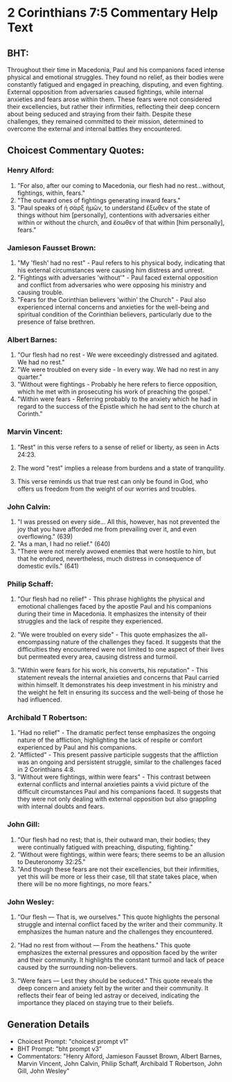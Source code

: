 # 2 Corinthians 7:5 Commentary Help Text

## BHT:
Throughout their time in Macedonia, Paul and his companions faced intense physical and emotional struggles. They found no relief, as their bodies were constantly fatigued and engaged in preaching, disputing, and even fighting. External opposition from adversaries caused fightings, while internal anxieties and fears arose within them. These fears were not considered their excellencies, but rather their infirmities, reflecting their deep concern about being seduced and straying from their faith. Despite these challenges, they remained committed to their mission, determined to overcome the external and internal battles they encountered.

## Choicest Commentary Quotes:
### Henry Alford:
1. "For also, after our coming to Macedonia, our flesh had no rest...without, fightings, within, fears." 
2. "The outward ones of fightings generating inward fears."
3. "Paul speaks of ἡ σὰρξ ἡμῶν, to understand ἔξωθεν of the state of things without him [personally], contentions with adversaries either within or without the church, and ἔσωθεν of that within [him personally], fears."

### Jamieson Fausset Brown:
1. "My 'flesh' had no rest" - Paul refers to his physical body, indicating that his external circumstances were causing him distress and unrest.
2. "Fightings with adversaries 'without'" - Paul faced external opposition and conflict from adversaries who were opposing his ministry and causing trouble.
3. "Fears for the Corinthian believers 'within' the Church" - Paul also experienced internal concerns and anxieties for the well-being and spiritual condition of the Corinthian believers, particularly due to the presence of false brethren.

### Albert Barnes:
1. "Our flesh had no rest - We were exceedingly distressed and agitated. We had no rest."
2. "We were troubled on every side - In every way. We had no rest in any quarter."
3. "Without were fightings - Probably he here refers to fierce opposition, which he met with in prosecuting his work of preaching the gospel."
4. "Within were fears - Referring probably to the anxiety which he had in regard to the success of the Epistle which he had sent to the church at Corinth."

### Marvin Vincent:
1. "Rest" in this verse refers to a sense of relief or liberty, as seen in Acts 24:23. 

2. The word "rest" implies a release from burdens and a state of tranquility. 

3. This verse reminds us that true rest can only be found in God, who offers us freedom from the weight of our worries and troubles.

### John Calvin:
1. "I was pressed on every side... All this, however, has not prevented the joy that you have afforded me from prevailing over it, and even overflowing." (639)
2. "As a man, I had no relief." (640)
3. "There were not merely avowed enemies that were hostile to him, but that he endured, nevertheless, much distress in consequence of domestic evils." (641)

### Philip Schaff:
1. "Our flesh had no relief" - This phrase highlights the physical and emotional challenges faced by the apostle Paul and his companions during their time in Macedonia. It emphasizes the intensity of their struggles and the lack of respite they experienced.

2. "We were troubled on every side" - This quote emphasizes the all-encompassing nature of the challenges they faced. It suggests that the difficulties they encountered were not limited to one aspect of their lives but permeated every area, causing distress and turmoil.

3. "Within were fears for his work, his converts, his reputation" - This statement reveals the internal anxieties and concerns that Paul carried within himself. It demonstrates his deep investment in his ministry and the weight he felt in ensuring its success and the well-being of those he had influenced.

### Archibald T Robertson:
1. "Had no relief" - The dramatic perfect tense emphasizes the ongoing nature of the affliction, highlighting the lack of respite or comfort experienced by Paul and his companions.
2. "Afflicted" - This present passive participle suggests that the affliction was an ongoing and persistent struggle, similar to the challenges faced in 2 Corinthians 4:8.
3. "Without were fightings, within were fears" - This contrast between external conflicts and internal anxieties paints a vivid picture of the difficult circumstances Paul and his companions faced. It suggests that they were not only dealing with external opposition but also grappling with internal doubts and fears.

### John Gill:
1. "Our flesh had no rest; that is, their outward man, their bodies; they were continually fatigued with preaching, disputing, fighting." 
2. "Without were fightings, within were fears; there seems to be an allusion to Deuteronomy 32:25." 
3. "And though these fears are not their excellencies, but their infirmities, yet this will be more or less their case, till that state takes place, when there will be no more fightings, no more fears."

### John Wesley:
1. "Our flesh — That is, we ourselves." This quote highlights the personal struggle and internal conflict faced by the writer and their community. It emphasizes the human nature and the challenges they encountered.

2. "Had no rest from without — From the heathens." This quote emphasizes the external pressures and opposition faced by the writer and their community. It highlights the constant turmoil and lack of peace caused by the surrounding non-believers.

3. "Were fears — Lest they should be seduced." This quote reveals the deep concern and anxiety felt by the writer and their community. It reflects their fear of being led astray or deceived, indicating the importance they placed on staying true to their beliefs.


## Generation Details
- Choicest Prompt: "choicest prompt v1"
- BHT Prompt: "bht prompt v3"
- Commentators: "Henry Alford, Jamieson Fausset Brown, Albert Barnes, Marvin Vincent, John Calvin, Philip Schaff, Archibald T Robertson, John Gill, John Wesley"
